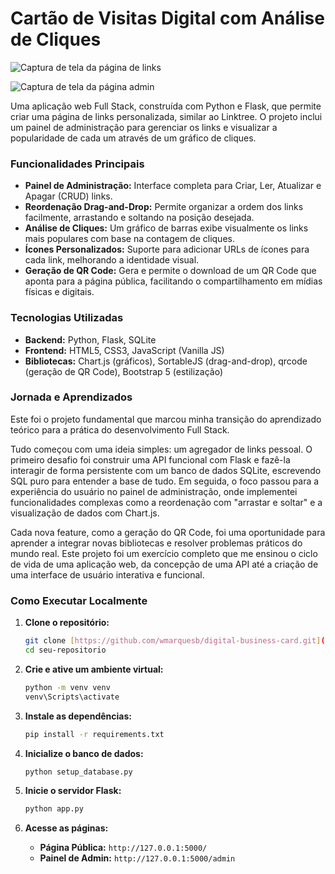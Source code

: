 # Cartão de Visitas Digital com Análise de Cliques

![Captura de tela da página de links](https://prnt.sc/5mSqsWySBMHP)

![Captura de tela da página admin](https://prnt.sc/o5Xw9c6Nfvz9)

Uma aplicação web Full Stack, construída com Python e Flask, que permite criar uma página de links personalizada, similar ao Linktree. O projeto inclui um painel de administração para gerenciar os links e visualizar a popularidade de cada um através de um gráfico de cliques.

### Funcionalidades Principais

- **Painel de Administração:** Interface completa para Criar, Ler, Atualizar e Apagar (CRUD) links.
- **Reordenação Drag-and-Drop:** Permite organizar a ordem dos links facilmente, arrastando e soltando na posição desejada.
- **Análise de Cliques:** Um gráfico de barras exibe visualmente os links mais populares com base na contagem de cliques.
- **Ícones Personalizados:** Suporte para adicionar URLs de ícones para cada link, melhorando a identidade visual.
- **Geração de QR Code:** Gera e permite o download de um QR Code que aponta para a página pública, facilitando o compartilhamento em mídias físicas e digitais.

### Tecnologias Utilizadas

- **Backend:** Python, Flask, SQLite
- **Frontend:** HTML5, CSS3, JavaScript (Vanilla JS)
- **Bibliotecas:** Chart.js (gráficos), SortableJS (drag-and-drop), qrcode (geração de QR Code), Bootstrap 5 (estilização)

### Jornada e Aprendizados

Este foi o projeto fundamental que marcou minha transição do aprendizado teórico para a prática do desenvolvimento Full Stack.

Tudo começou com uma ideia simples: um agregador de links pessoal. O primeiro desafio foi construir uma API funcional com Flask e fazê-la interagir de forma persistente com um banco de dados SQLite, escrevendo SQL puro para entender a base de tudo. Em seguida, o foco passou para a experiência do usuário no painel de administração, onde implementei funcionalidades complexas como a reordenação com "arrastar e soltar" e a visualização de dados com Chart.js.

Cada nova feature, como a geração do QR Code, foi uma oportunidade para aprender a integrar novas bibliotecas e resolver problemas práticos do mundo real. Este projeto foi um exercício completo que me ensinou o ciclo de vida de uma aplicação web, da concepção de uma API até a criação de uma interface de usuário interativa e funcional.

### Como Executar Localmente

1.  **Clone o repositório:**

    ```bash
    git clone [https://github.com/wmarquesb/digital-business-card.git](https://github.com/wmarquesb/digital-business-card.git)
    cd seu-repositorio
    ```

2.  **Crie e ative um ambiente virtual:**

    ```bash
    python -m venv venv
    venv\Scripts\activate
    ```

3.  **Instale as dependências:**

    ```bash
    pip install -r requirements.txt
    ```

4.  **Inicialize o banco de dados:**

    ```bash
    python setup_database.py
    ```

5.  **Inicie o servidor Flask:**

    ```bash
    python app.py
    ```

6.  **Acesse as páginas:**
    - **Página Pública:** `http://127.0.0.1:5000/`
    - **Painel de Admin:** `http://127.0.0.1:5000/admin`
